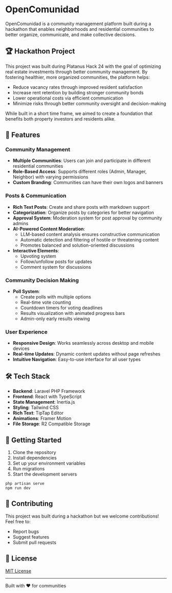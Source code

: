 # OpenComunidad

OpenComunidad is a community management platform built during a hackathon that enables neighborhoods and residential communities to better organize, communicate, and make collective decisions.

## 🏆 Hackathon Project

This project was built during Platanus Hack 24 with the goal of optimizing real estate investments through better community management. By fostering healthier, more organized communities, the platform helps:
- Reduce vacancy rates through improved resident satisfaction
- Increase rent retention by building stronger community bonds
- Lower operational costs via efficient communication
- Minimize risks through better community oversight and decision-making

While built in a short time frame, we aimed to create a foundation that benefits both property investors and residents alike.


## 🌟 Features

### Community Management
- **Multiple Communities**: Users can join and participate in different residential communities
- **Role-Based Access**: Supports different roles (Admin, Manager, Neighbor) with varying permissions
- **Custom Branding**: Communities can have their own logos and banners

### Posts & Communication
- **Rich Text Posts**: Create and share posts with markdown support
- **Categorization**: Organize posts by categories for better navigation
- **Approval System**: Moderation system for post approval by community admins
- **AI-Powered Content Moderation**:
  - LLM-based content analysis ensures constructive communication
  - Automatic detection and filtering of hostile or threatening content
  - Promotes balanced and solution-oriented discussions
- **Interactive Elements**: 
  - Upvoting system
  - Follow/unfollow posts for updates
  - Comment system for discussions

### Community Decision Making
- **Poll System**: 
  - Create polls with multiple options
  - Real-time vote counting
  - Countdown timers for voting deadlines
  - Results visualization with animated progress bars
  - Admin-only early results viewing

### User Experience
- **Responsive Design**: Works seamlessly across desktop and mobile devices
- **Real-time Updates**: Dynamic content updates without page refreshes
- **Intuitive Navigation**: Easy-to-use interface for all user types

## 🛠 Tech Stack

- **Backend**: Laravel PHP Framework
- **Frontend**: React with TypeScript
- **State Management**: Inertia.js
- **Styling**: Tailwind CSS
- **Rich Text**: TipTap Editor
- **Animations**: Framer Motion
- **File Storage**: R2 Compatible Storage

## 🚀 Getting Started

1. Clone the repository
2. Install dependencies
3. Set up your environment variables
4. Run migrations
5. Start the development servers
```
php artisan serve
npm run dev
```


## 🤝 Contributing

This project was built during a hackathon but we welcome contributions! Feel free to:
- Report bugs
- Suggest features
- Submit pull requests

## 📝 License

[MIT License](LICENSE.md)


---

Built with ❤️ for communities
